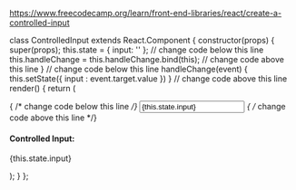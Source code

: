 https://www.freecodecamp.org/learn/front-end-libraries/react/create-a-controlled-input

class ControlledInput extends React.Component {
  constructor(props) {
    super(props);
    this.state = {
      input: ''
    };
    // change code below this line
    this.handleChange = this.handleChange.bind(this);
    // change code above this line
  }
  // change code below this line
  handleChange(event) {
    this.setState({
      input : event.target.value
    })
  }
  // change code above this line
  render() {
    return (
      <div>
        { /* change code below this line */}
        <input value={this.state.input} onChange={this.handleChange} />
        { /* change code above this line */}
        <h4>Controlled Input:</h4>
        <p>{this.state.input}</p>
      </div>
    );
  }
};
